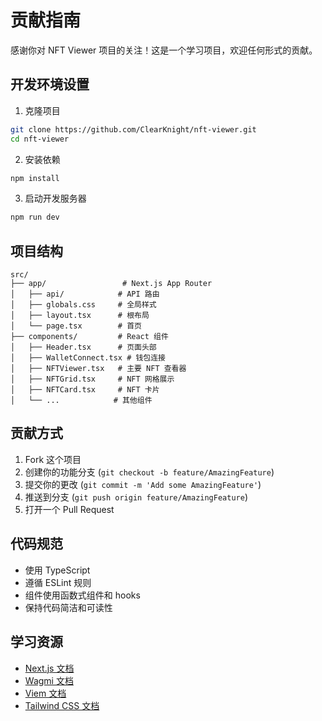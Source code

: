 # 贡献指南

感谢你对 NFT Viewer 项目的关注！这是一个学习项目，欢迎任何形式的贡献。

## 开发环境设置

1. 克隆项目
```bash
git clone https://github.com/ClearKnight/nft-viewer.git
cd nft-viewer
```

2. 安装依赖
```bash
npm install
```

3. 启动开发服务器
```bash
npm run dev
```

## 项目结构

```
src/
├── app/                 # Next.js App Router
│   ├── api/            # API 路由
│   ├── globals.css     # 全局样式
│   ├── layout.tsx      # 根布局
│   └── page.tsx        # 首页
├── components/         # React 组件
│   ├── Header.tsx      # 页面头部
│   ├── WalletConnect.tsx # 钱包连接
│   ├── NFTViewer.tsx   # 主要 NFT 查看器
│   ├── NFTGrid.tsx     # NFT 网格展示
│   ├── NFTCard.tsx     # NFT 卡片
│   └── ...            # 其他组件
```

## 贡献方式

1. Fork 这个项目
2. 创建你的功能分支 (`git checkout -b feature/AmazingFeature`)
3. 提交你的更改 (`git commit -m 'Add some AmazingFeature'`)
4. 推送到分支 (`git push origin feature/AmazingFeature`)
5. 打开一个 Pull Request

## 代码规范

- 使用 TypeScript
- 遵循 ESLint 规则
- 组件使用函数式组件和 hooks
- 保持代码简洁和可读性

## 学习资源

- [Next.js 文档](https://nextjs.org/docs)
- [Wagmi 文档](https://wagmi.sh/)
- [Viem 文档](https://viem.sh/)
- [Tailwind CSS 文档](https://tailwindcss.com/docs)